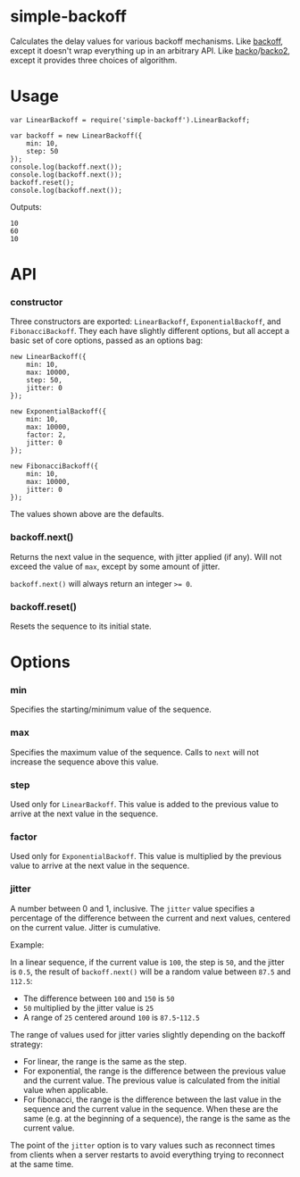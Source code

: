 # simple-backoff

Calculates the delay values for various backoff mechanisms. Like [backoff][1], except it doesn't wrap everything up in an arbitrary API. Like [backo][2]/[backo2][3], except it provides three choices of algorithm.

# Usage

    var LinearBackoff = require('simple-backoff').LinearBackoff;
    
    var backoff = new LinearBackoff({
        min: 10,
        step: 50
    });
    console.log(backoff.next());
    console.log(backoff.next());
    backoff.reset();
    console.log(backoff.next());

Outputs:

    10
    60 
    10

# API

### constructor
Three constructors are exported: `LinearBackoff`, `ExponentialBackoff`, and `FibonacciBackoff`. They each have slightly different options, but all accept a basic set of core options, passed as an options bag:

    new LinearBackoff({
        min: 10,
        max: 10000,
        step: 50,
        jitter: 0
    });

    new ExponentialBackoff({
        min: 10,
        max: 10000,
        factor: 2,
        jitter: 0
    }); 

    new FibonacciBackoff({
        min: 10,
        max: 10000,
        jitter: 0
    });

The values shown above are the defaults.

### backoff.next()

Returns the next value in the sequence, with jitter applied (if any). Will not exceed the value of `max`, except by some amount of jitter.

`backoff.next()` will always return an integer `>= 0`.

### backoff.reset()

Resets the sequence to its initial state.

# Options

### min
Specifies the starting/minimum value of the sequence.

### max
Specifies the maximum value of the sequence. Calls to `next` will not increase the sequence above this value.

### step
Used only for `LinearBackoff`. This value is added to the previous value to arrive at the next value in the sequence.

### factor
Used only for `ExponentialBackoff`. This value is multiplied by the previous value to arrive at the next value in the sequence. 

### jitter
A number between 0 and 1, inclusive. The `jitter` value specifies a percentage of the difference between the current and next values, centered on the current value. Jitter is cumulative.

Example:

In a linear sequence, if the current value is `100`, the step is `50`, and the jitter is `0.5`, the result of `backoff.next()` will be a random value between `87.5` and `112.5`:

- The difference between `100` and `150` is `50`
- `50` multiplied by the jitter value is `25`
- A range of `25` centered around `100` is `87.5`-`112.5`

The range of values used for jitter varies slightly depending on the backoff strategy:

- For linear, the range is the same as the step.
- For exponential, the range is the difference between the previous value and the current value. The previous value is calculated from the initial value when applicable.
- For fibonacci, the range is the difference between the last value in the sequence and the current value in the sequence. When these are the same (e.g. at the beginning of a sequence), the range is the same as the current value.

The point of the `jitter` option is to vary values such as reconnect times from clients when a server restarts to avoid everything trying to reconnect at the same time.

[1]: https://www.npmjs.com/package/backoff
[2]: https://www.npmjs.com/package/backo
[3]: https://www.npmjs.com/package/backo2

